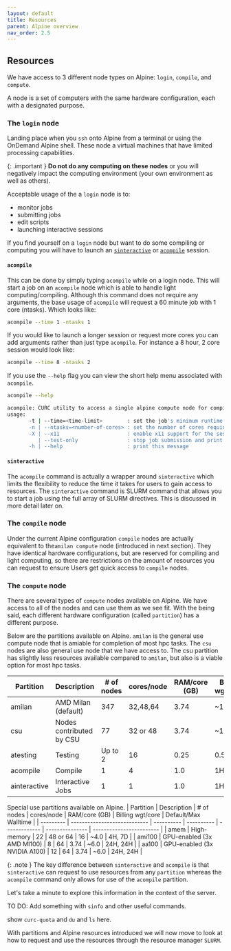 ```yaml
---
layout: default
title: Resources
parent: Alpine overview
nav_order: 2.5
---
```


## Resources

We have access to 3 different node types on Alpine: `login`, `compile`, and `compute`.  

A node is a set of computers with the same hardware configuration, each with a designated purpose. 

### The `login` node
Landing place when you `ssh` onto Alpine from a terminal or using the OnDemand Alpine shell. These node a virtual machines that have limited processing capabilities. 

{: .important }
__Do not do any computing on these nodes__ or you will negatively impact the computing environment (your own environment as well as others).

Acceptable usage of the a `login` node is to:
* monitor jobs
* submitting jobs
* edit scripts
* launching interactive sessions

If you find yourself on a `login` node but want to do some compiling or computing you will have to launch an [`sinteractive`](#sinteractive) or [`acompile`](#acompile) session.


#### `acompile`

This can be done by simply typing `acompile` while on a login node. This will start a job on an `acompile` node which is able to handle light computing/compiling. Although this command does not require any arguments, the base usage of `acompile` will request a 60 minute job with 1 core (ntasks). Which looks like:

```sh
acompile --time 1 -ntasks 1
```

If you would like to launch a longer session or request more cores you can add arguments rather than just type `acompile`. For instance a 8 hour, 2 core session would look like:

```sh
acompile --time 8 -ntasks 2
```

If you use the `--help` flag you can view the short help menu associated with `acompile`.

```sh
acompile --help

acompile: CURC utility to access a single alpine compute node for compiling software
usage:
       -t | --time=<time-limit>        : set the job's minimum runtime (default 60 minutes/max 12 hours)
       -n | --ntasks=<number-of-cores> : set the number of cores required for the session (default 1/max 4)
       -X | --x11                      : enable x11 support for the session (requires user to login w/ -X or -Y flag)
          | --test-only                : stop job submission and print submit command
       -h | --help                     : print this message
```

#### `sinteractive`

The `acompile` command is actually a wrapper around `sinteractive` which limits the flexibility to reduce the time it takes for users to gain access to resources. The `sinteractive` command is SLURM command that allows you to start a job using the full array of SLURM directives. This is discussed in more detail later on.

### The `compile` node
Under the current Alpine configuration `compile` nodes are actually equivalent to the`amilan compute` node (introduced in next section). They have identical hardware configurations, but are reserved for compiling and light computing, so there are restrictions on the amount of resources you can request to ensure Users get quick access to `compile` nodes.

### The `compute` node
There are several types of `compute` nodes available on Alpine. We have access to all of the nodes and can use them as we see fit. With the being said, each different hardware configuration (called `partition`) has a different purpose.

Below are the partitions available on Alpine. `amilan` is the general use compute node that is amiable for completion of most hpc tasks. The `csu` nodes are also general use node that we have access to. The csu partition has slightly less resources available compared to `amilan`, but also is a viable option for most hpc tasks.

| Partition | Description                   | # of nodes    | cores/node    | RAM/core (GB) | Billing wgt/core  | Default/Max Walltime  |
| --------- | ----------------------------  | ----------    | ----------    | ------------- | ---------------   | ------------------------  |
| amilan    | AMD Milan (default)          | 347        | 32,48,64   |   3.74        | ~1.0            | 24H, 24H                 |
| csu       | Nodes contributed by CSU     | 77         | 32 or 48   |   3.74        | ~1.1            | 24H, 24H          |      
| atesting  | Testing                      | Up to 2    | 16         | 0.25             | 0.5H, 3H                 |
| acompile  | Compile                      | 1          | 4         | 1.0              | 1H, 12H                  |
| ainteractive     | Interactive Jobs      | 1  | 1         | 1.0              | 1H, 12H                  |

Special use partitions available on Alpine.
| Partition | Description   | # of nodes    | cores/node    | RAM/core (GB) | Billing wgt/core  | Default/Max Walltime  |
| --------- | ----------------------------  | ---------- | ----------    | -------------    | ---------------  | ------------------------   |
| amem      | High-memory                  | 22         | 48 or 64  |   16          | ~4.0            |  4H,  7D                 |
| ami100    | GPU-enabled (3x AMD MI100)   | 8          | 64         |   3.74        | ~6.0            | 24H, 24H                 |
| aa100     | GPU-enabled (3x NVIDIA A100) | 12         | 64        |   3.74        | ~6.0            | 24H, 24H                 |


{: .note }
The key difference between `sinteractive` and `acompile` is that `sinteractive` can request to use resources from any `partition` whereas the `acompile` command only allows for use of the `acompile` partition.

Let's take a minute to explore this information in the context of the server.

TO DO:
Add something with `sinfo` and other useful commands.

show `curc-quota` and `du` and `ls` here.

With partitions and Alpine resources introduced we will now move to look at how to request and use the resources through the resource manager `SLURM`.